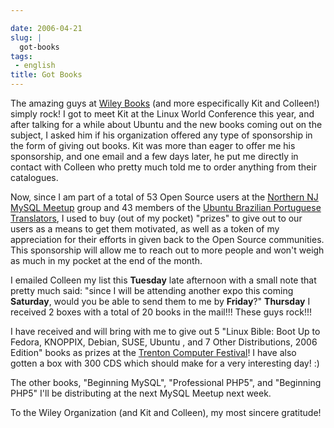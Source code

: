 ```yaml
---

date: 2006-04-21
slug: |
  got-books
tags:
 - english
title: Got Books
---
```


The amazing guys at [Wiley Books](http://www.wiley.com/WileyCDA/) (and
more especifically Kit and Colleen!) simply rock! I got to meet Kit at
the Linux World Conference this year, and after talking for a while
about Ubuntu and the new books coming out on the subject, I asked him if
his organization offered any type of sponsorship in the form of giving
out books. Kit was more than eager to offer me his sponsorship, and one
email and a few days later, he put me directly in contact with Colleen
who pretty much told me to order anything from their catalogues.

Now, since I am part of a total of 53 Open Source users at the [Northern
NJ MySQL Meetup](http://mysql.meetup.com/23/) group and 43 members of
the [Ubuntu Brazilian Portuguese
Translators](http://www.ogmaciel.com/43%20members%20of%20the%20Ubuntu%20Brazilian%20Portuguese%20Translators),
I used to buy (out of my pocket) "prizes" to give out to our users as a
means to get them motivated, as well as a token of my appreciation for
their efforts in given back to the Open Source communities. This
sponsorship will allow me to reach out to more people and won't weigh as
much in my pocket at the end of the month.

I emailed Colleen my list this **Tuesday** late afternoon with a small
note that pretty much said: "since I will be attending another expo this
coming **Saturday**, would you be able to send them to me by
**Friday**?" **Thursday** I received 2 boxes with a total of 20 books in
the mail!!! These guys rock!!!

I have received and will bring with me to give out 5 "Linux Bible: Boot
Up to Fedora, KNOPPIX, Debian, SUSE, Ubuntu , and 7 Other Distributions,
2006 Edition" books as prizes at the [Trenton Computer
Festival](http://www.tcf-nj.org/ps)! I have also gotten a box with 300
CDS which should make for a very interesting day! :)

The other books, "Beginning MySQL", "Professional PHP5", and "Beginning
PHP5" I'll be distributing at the next MySQL Meetup next week.

To the Wiley Organization (and Kit and Colleen), my most sincere
gratitude!
